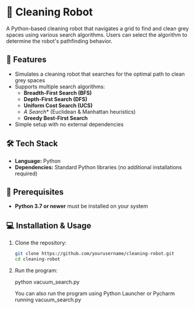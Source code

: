 # 🧹 Cleaning Robot  

A Python-based cleaning robot that navigates a grid to find and clean grey spaces using various search algorithms. Users can select the algorithm to determine the robot's pathfinding behavior.  

## 🚀 Features  
- Simulates a cleaning robot that searches for the optimal path to clean grey spaces  
- Supports multiple search algorithms:  
  - **Breadth-First Search (BFS)**  
  - **Depth-First Search (DFS)**  
  - **Uniform Cost Search (UCS)**  
  - **A* Search** (Euclidean & Manhattan heuristics)  
  - **Greedy Best-First Search**  
- Simple setup with no external dependencies  

## 🛠️ Tech Stack  
- **Language:** Python  
- **Dependencies:** Standard Python libraries (no additional installations required)  

## 📌 Prerequisites  
- **Python 3.7 or newer** must be installed on your system  

## 💻 Installation & Usage  
1. Clone the repository:  
   ```sh
   git clone https://github.com/yourusername/cleaning-robot.git
   cd cleaning-robot
2. Run the program:
   
   python vacuum_search.py
   
   You can also run the program using Python Launcher or Pycharm running vacuum_search.py




